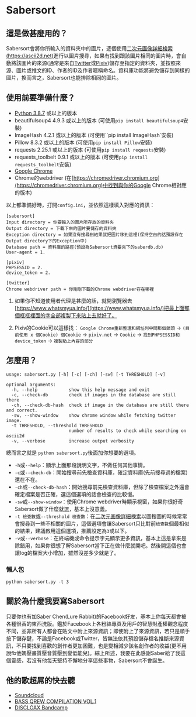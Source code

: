 # Sabersort

## 這是做甚麼用的？

Sabersort會將你所輸入的資料夾中的圖片，逐個使用[二次元画像詳細検索(https://ascii2d.net)](https://ascii2d.net/)進行以圖片搜尋，如果有找到跟該圖片相同的圖片時，會自動將該圖片的來源(通常是來自[Twitter](https://twitter.com)或[Pixiv](https://pixiv.net))儲存至指定的資料夾，並按照來源、圖片或推文的ID、作者的ID及作者暱稱命名。資料庫功能將避免儲存到同樣的圖片，換而言之，Sabersort也能排除相同的圖片。

## 使用前要準備什麼？

- [Python 3.8.7](https://www.python.org/) 或以上的版本
- beautifulsoup4 4.9.3 或以上的版本 (可使用``pip install beautifulsoup4``安裝)
- ImageHash 4.2.1 或以上的版本 (可使用``pip install ImageHash`安裝)
- Pillow 8.3.2 或以上的版本 (可使用``pip install Pillow``安裝)
- requests 2.25.1 或以上的版本 (可使用``pip install requests``安裝)
- requests_toolbelt 0.9.1 或以上的版本 (可使用``pip install requests_toolbelt``安裝)
- [Google Chrome](https://www.google.com/chrome/)
- Chrome的webdriver (在[https://chromedriver.chromium.org](https://chromedriver.chromium.org)中找到與你的Google Chrome相對應的版本)

以上都準備好時，打開``config.ini``，並依照這樣填入對應的資訊：

    [sabersort]
    Input directory = 你要輸入的圖片所存放的資料夾
    Output directory = 下載下來的圖片要儲存的資料夾
    Exception directory = 如果沒有搜尋到結果就把圖片移到這裡(保持空白的話預設存在Output directory下的Exception中)
    Database path = 資料庫的路徑(預設為Sabersort資要夾下的saberdb.db)
    User-agent = 1.
    
    [pixiv]
    PHPSESSID = 2.
    device_token = 2.
    
    [twitter]
    Chrome webdriver path = 你剛剛下載的Chrome webdriver存在哪裡

1. 如果你不知道使用者代理是甚麼的話，就開瀏覽器去[https://www.whatsmyua.info/](https://www.whatsmyua.info/)把最上面那個框框裡面的字全部複製下來貼上去就好了。

2. Pixiv的Cookie可以這樣找： ``Google Chrome重新整理和網址列中間那個鎖頭`` → ``(目前使用 x 個Cookie) 個Cookie`` → ``pixiv.net`` → ``Cookie`` → ``找到PHPSESSID和device_token`` → ``複製貼上內容的部分``

## 怎麼用？

    usage: sabersort.py [-h] [-c] [-ch] [-sw] [-t THRESHOLD] [-v]
    
    optional arguments:
      -h, --help            show this help message and exit
      -c, --check-db        check if images in the database are still there
      -ch, --check-db-hash  check if image in the database are still there and correct.
      -sw, --show-window    show chrome window while fetching twitter image.
      -t THRESHOLD, --threshold THRESHOLD
                            number of results to check while searching on ascii2d
      -v, --verbose         increase output verbosity

總而言之就是 ``python sabersort.py``後面加你想要的選項。
 - ``-h``或``--help``：顯示上面那段說明文字，不做任何其他事情。
 - ``-c``或``--check-db``：開始搜尋前先檢查資料庫，確定資料庫(先前搜尋過的檔案)還在不在。
 - ``-ch``或``--check-db-hash``：開始搜尋前先檢查資料庫，但除了檢查檔案之外還會確定檔案是否正確，選這個選項的話會檢查的比較慢。
 - ``-sw``或``--show-window``：使用Chrome webdriver時顯示視窗，如果你很好奇Sabersort做了什麼就選，基本上沒意義。
 - ``-t 檢查數``或``--threshold 檢查數``：在[二次元画像詳細検索](https://ascii2d.net/)以圖搜圖的時候常常會搜尋到一些不相關的圖片，這個選項會讓Sabersort只比對前``檢查數``個最相似的結果，建議啟用這個選項，推薦設定為``3``或以下。
 - ``-v``或``--verbose``：在終端機或命令提示字元顯示更多資訊，基本上這是拿來是除錯用，如果你很想了解Sabersort當下正在做什麼就開吧。然後開這個也會讓log的檔案大小增加，雖然沒差多少就是了。

### 懶人包

``python sabersort.py -t 3``

## 關於為什麼我要寫Sabersort

只要你也有加Saber Chen(Lure Rabbit)的Facebook好友，基本上你每天都會被各種很香的東西洗版。鑑於Facebook上各粉絲專頁及用戶的智慧財產權觀念程度不同，並非所有人都會在貼文中附上來源資訊；即使附上了來源資訊，若只是順手按下儲存鍵，不論是Facebook或Twitter，皆無法依其預設儲存檔名推斷來源資訊，不只要找到喜歡的創作者更加困難，也是變相減少該名創作者的收益(更不用說fb他媽壓畫質壓音質壓到變低能兒)。綜上所述，我要在此感謝Saber給了我這個靈感，若沒有他每天堅持不懈地分享這些事物，Sabersort不會誕生。

## 他的歌超屌的快去聽
 - [Soundcloud](https://soundcloud.com/lurerabbit)
 - [BASS QREW COMPILATION VOL.1](https://www.toneden.io/quotex/post/bass-qrew-compilation-vol-1)
 - [DISCLOAX Bandcamp](https://discloax.bandcamp.com/)
